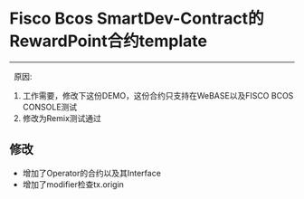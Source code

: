 # Fisco Bcos SmartDev-Contract的RewardPoint合约template

---
&nbsp;
原因:
1) 工作需要，修改下这份DEMO，这份合约只支持在WeBASE以及FISCO BCOS CONSOLE测试
2) 修改为Remix测试通过

## 修改
- 增加了Operator的合约以及其Interface
- 增加了modifier检查tx.origin

